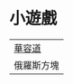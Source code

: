 <!DOCTYPE html>
<html lang="zh-Hant">

<head>
  <meta charset="UTF-8">
  <meta name="google-adsense-account" content="ca-pub-2700712381606881">
</head>

<body>
    <h1>小遊戲</h1>
    <table>
        <tr>
            <td><a href="klotski-game/version5x5/index.html">華容道</a></td>
        </tr>
        <tr>
            <td>俄羅斯方塊</td>
        </tr>
    </table>
</body>

</html>
